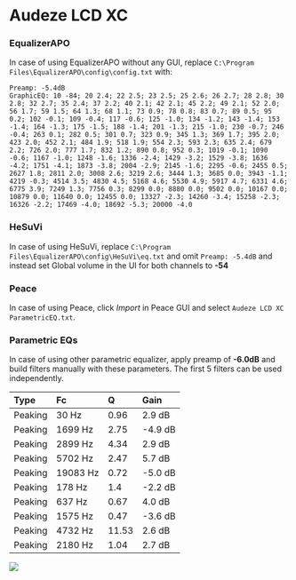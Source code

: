 # Audeze LCD XC

### EqualizerAPO
In case of using EqualizerAPO without any GUI, replace `C:\Program Files\EqualizerAPO\config\config.txt`
with:
```
Preamp: -5.4dB
GraphicEQ: 10 -84; 20 2.4; 22 2.5; 23 2.5; 25 2.6; 26 2.7; 28 2.8; 30 2.8; 32 2.7; 35 2.4; 37 2.2; 40 2.1; 42 2.1; 45 2.2; 49 2.1; 52 2.0; 56 1.7; 59 1.5; 64 1.3; 68 1.1; 73 0.9; 78 0.8; 83 0.7; 89 0.5; 95 0.2; 102 -0.1; 109 -0.4; 117 -0.6; 125 -1.0; 134 -1.2; 143 -1.4; 153 -1.4; 164 -1.3; 175 -1.5; 188 -1.4; 201 -1.3; 215 -1.0; 230 -0.7; 246 -0.4; 263 0.1; 282 0.5; 301 0.7; 323 0.9; 345 1.3; 369 1.7; 395 2.0; 423 2.0; 452 2.1; 484 1.9; 518 1.9; 554 2.3; 593 2.3; 635 2.4; 679 2.2; 726 2.0; 777 1.7; 832 1.2; 890 0.8; 952 0.3; 1019 -0.1; 1090 -0.6; 1167 -1.0; 1248 -1.6; 1336 -2.4; 1429 -3.2; 1529 -3.8; 1636 -4.2; 1751 -4.1; 1873 -3.8; 2004 -2.9; 2145 -1.6; 2295 -0.6; 2455 0.5; 2627 1.8; 2811 2.0; 3008 2.6; 3219 2.6; 3444 1.3; 3685 0.0; 3943 -1.1; 4219 -0.3; 4514 3.5; 4830 4.5; 5168 4.6; 5530 4.9; 5917 4.7; 6331 4.6; 6775 3.9; 7249 1.3; 7756 0.3; 8299 0.0; 8880 0.0; 9502 0.0; 10167 0.0; 10879 0.0; 11640 0.0; 12455 0.0; 13327 -2.3; 14260 -3.4; 15258 -2.3; 16326 -2.2; 17469 -4.0; 18692 -5.3; 20000 -4.0
```

### HeSuVi
In case of using HeSuVi, replace `C:\Program Files\EqualizerAPO\config\HeSuVi\eq.txt` and omit `Preamp:
-5.4dB` and instead set Global volume in the UI for both channels to **-54**

### Peace
In case of using Peace, click *Import* in Peace GUI and select `Audeze LCD XC ParametricEQ.txt`.

### Parametric EQs
In case of using other parametric equalizer, apply preamp of **-6.0dB** and build filters manually with
these parameters. The first 5 filters can be used independently.

| Type    | Fc       |     Q | Gain    |
|:--------|:---------|:------|:--------|
| Peaking | 30 Hz    |  0.96 | 2.9 dB  |
| Peaking | 1699 Hz  |  2.75 | -4.9 dB |
| Peaking | 2899 Hz  |  4.34 | 2.9 dB  |
| Peaking | 5702 Hz  |  2.47 | 5.7 dB  |
| Peaking | 19083 Hz |  0.72 | -5.0 dB |
| Peaking | 178 Hz   |  1.4  | -2.2 dB |
| Peaking | 637 Hz   |  0.67 | 4.0 dB  |
| Peaking | 1575 Hz  |  0.47 | -3.6 dB |
| Peaking | 4732 Hz  | 11.53 | 2.6 dB  |
| Peaking | 2180 Hz  |  1.04 | 2.7 dB  |

![](https://raw.githubusercontent.com/jaakkopasanen/AutoEq/master/results/innerfidelity/sbaf-serious/Audeze%20LCD%20XC/Audeze%20LCD%20XC.png)